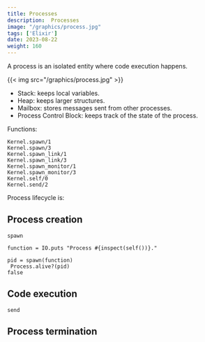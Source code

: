 ```yaml
---
title: Processes
description:  Processes 
image: "/graphics/process.jpg"
tags: ['Elixir']
date: 2023-08-22
weight: 160
---
```




A process is an isolated entity where code execution happens.

{{< img src="/graphics/process.jpg" >}}

- Stack: keeps local variables.
- Heap: keeps larger structures.
- Mailbox: stores messages sent from other processes.
- Process Control Block: keeps track of the state of the process.


Functions:

```
Kernel.spawn/1
Kernel.spawn/3
Kernel.spawn_link/1 
Kernel.spawn_link/3
Kernel.spawn_monitor/1
Kernel.spawn_monitor/3
Kernel.self/0
Kernel.send/2
```

Process lifecycle is:

## Process creation

`spawn`

```
function = IO.puts "Process #{inspect(self())}."

pid = spawn(function)
 Process.alive?(pid) 
false
```


## Code execution

`send`


## Process termination 